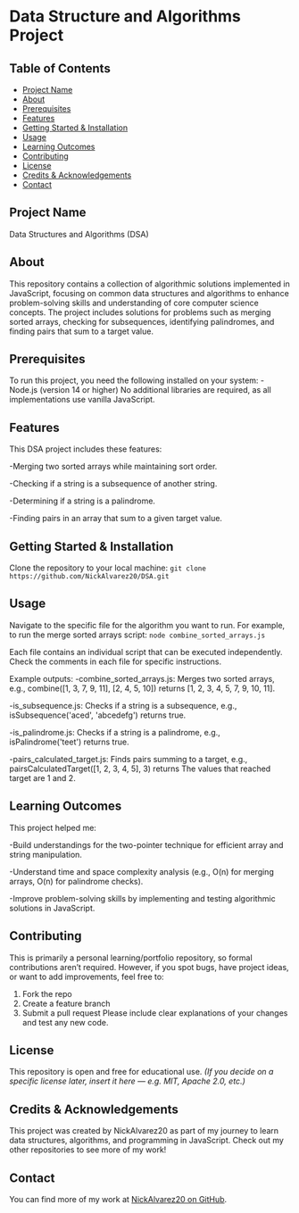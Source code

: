 # Data Structure and Algorithms Project
## Table of Contents
- [Project Name](#project-name)
- [About](#about)
- [Prerequisites](#prerequisites)
- [Features](#features)
- [Getting Started & Installation](#getting-started--installation)
- [Usage](#usage)
- [Learning Outcomes](#learning-outcomes)
- [Contributing](#contributing)
- [License](#license)
- [Credits & Acknowledgements](#credits--acknowledgements)
- [Contact](#contact)
## Project Name
Data Structures and Algorithms (DSA)
## About
This repository contains a collection of algorithmic solutions implemented in JavaScript, focusing on common data structures and algorithms to enhance problem-solving skills and understanding of core computer science concepts. The project includes solutions for problems such as merging sorted arrays, checking for subsequences, identifying palindromes, and finding pairs that sum to a target value.
## Prerequisites
To run this project, you need the following installed on your system:
-Node.js (version 14 or higher) No additional libraries are required, as all implementations use vanilla JavaScript.
## Features
This DSA project includes these features:

-Merging two sorted arrays while maintaining sort order.

-Checking if a string is a subsequence of another string.

-Determining if a string is a palindrome.

-Finding pairs in an array that sum to a given target value.

## Getting Started & Installation
Clone the repository to your local machine:
`git clone https://github.com/NickAlvarez20/DSA.git`
## Usage
Navigate to the specific file for the algorithm you want to run. For example, to run the merge sorted arrays script:
`node combine_sorted_arrays.js`

Each file contains an individual script that can be executed independently. Check the comments in each file for specific instructions. 

Example outputs:
-combine_sorted_arrays.js: Merges two sorted arrays, e.g., combine([1, 3, 7, 9, 11], [2, 4, 5, 10]) returns [1, 2, 3, 4, 5, 7, 9, 10, 11].

-is_subsequence.js: Checks if a string is a subsequence, e.g., isSubsequence('aced', 'abcedefg') returns true.

-is_palindrome.js: Checks if a string is a palindrome, e.g., isPalindrome('teet') returns true.

-pairs_calculated_target.js: Finds pairs summing to a target, e.g., pairsCalculatedTarget([1, 2, 3, 4, 5], 3) returns The values that reached target are 1 and 2.

## Learning Outcomes
This project helped me:

-Build understandings for the two-pointer technique for efficient array and string manipulation.

-Understand time and space complexity analysis (e.g., O(n) for merging arrays, O(n) for palindrome checks).

-Improve problem-solving skills by implementing and testing algorithmic solutions in JavaScript.

## Contributing
This is primarily a personal learning/portfolio repository, so formal contributions aren’t required. However, if you spot bugs, have project ideas, or want to add improvements, feel free to:

1. Fork the repo
2. Create a feature branch
3. Submit a pull request Please include clear explanations of your changes and test any new code.

## License
This repository is open and free for educational use.
*(If you decide on a specific license later, insert it here — e.g. MIT, Apache 2.0, etc.)*
## Credits & Acknowledgements
This project was created by NickAlvarez20 as part of my journey to learn data structures, algorithms, and programming in JavaScript. Check out my other repositories to see more of my work!
## Contact
You can find more of my work at [NickAlvarez20 on GitHub](https://github.com/NickAlvarez20).
